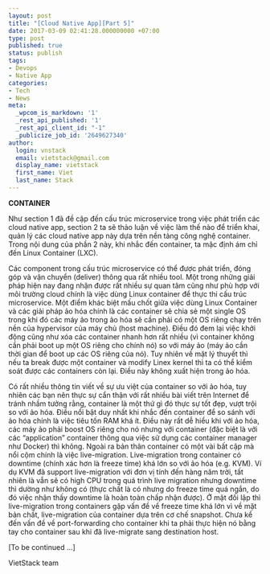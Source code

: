 ```yaml
---
layout: post
title: "[Cloud Native App][Part 5]"
date: 2017-03-09 02:41:28.000000000 +07:00
type: post
published: true
status: publish
tags:
- Devops
- Native App
categories:
- Tech
- News
meta:
  _wpcom_is_markdown: '1'
  _rest_api_published: '1'
  _rest_api_client_id: "-1"
  _publicize_job_id: '2649627340'
author:
  login: vnstack
  email: vietstack@gmail.com
  display_name: vietstack
  first_name: Viet
  last_name: Stack
---
```

<p><strong>CONTAINER</strong></p>
<p>Như section 1 đã đề cập đến cấu trúc microservice trong việc phát triển các cloud native app, section 2 ta sẽ thảo luận về việc làm thế nào để triển khai, quản lý các cloud native app này dựa trên nền tảng công nghệ container. Trong nội dung của phần 2 này, khi nhắc đến container, ta mặc định ám chỉ đến Linux Container (LXC).</p>
<p>Các component trong cấu trúc microservice có thể được phát triển, đóng góp và vận chuyển (deliver) thông qua rất nhiều tool. Một trong những giải pháp hiện nay đang nhận được rất nhiều sự quan tâm cũng như phù hợp với môi trường cloud chính là việc dùng Linux container để thực thi cấu trúc microservice. Một điểm khác biệt mấu chốt giữa việc dùng Linux Container và các giải pháp ảo hóa chính là các container sẽ chia sẻ một single OS trong khi đó các máy ảo trong ảo hóa sẽ cần phải có một OS riêng chạy trên nền của hypervisor của máy chủ (host machine). Điều đó đem lại việc khởi động cũng như xóa các container nhanh hơn rất nhiều (vì container không cần phải boot up một OS riêng cho chính nó) so với máy ảo (máy ảo cần thời gian để boot up các OS riêng của nó). Tuy nhiên về mặt lý thuyết thì nếu ta break được một container và modify Linex kernel thì ta có thể kiểm soát được các containers còn lại. Điều này không xuất hiện trong ảo hóa.</p>
<p>Có rất nhiều thông tin viết về sự ưu việt của container so với ảo hóa, tuy nhiên các bạn nên thực sự cẩn thận với rất nhiều bài viết trên Internet để tránh nhầm tưởng rằng, container là một thứ gì đó thực sự tốt đẹp, vượt trội so với ảo hóa. Điều nổi bật duy nhất khi nhắc đến container để so sánh với ảo hóa chính là việc tiêu tốn RAM khá ít. Điều này rất dễ hiểu khi với ảo hóa, các máy ảo phải boost OS riêng cho nó nhưng với container (đặc biệt là với các “application” container thông qua việc sử dụng các container manager như Docker) thì không. Ngoài ra bản thân container có một vài bất cập mà nổi cộm chính là việc live-migration. Live-migration trong container có downtime (chính xác hơn là freeze time) khá lớn so với ảo hóa (e.g. KVM). Ví dụ KVM đã support live-migration với đơn vị tính đến hàng năm trời, tất nhiên là vẫn sẽ có high CPU trong quá trình live migration nhưng downtime thì dường như không có (thực chất là có nhưng do freeze time quá ngắn, do đó việc nhận thấy downtime là hoàn toàn chấp nhận được). Ở mặt đối lập thì live-migration trong containers gặp vấn đề về freeze time khá lớn vì về mặt bản chất, live-migration của container dựa trên cơ chế snapshot. Chưa kể đến vấn đề về port-forwarding cho container khi ta phải thực hiện nó bằng tay cho container sau khi đã live-migrate sang destination host.</p>
<p>[To be continued ...]</p>
<p>VietStack team</p>
